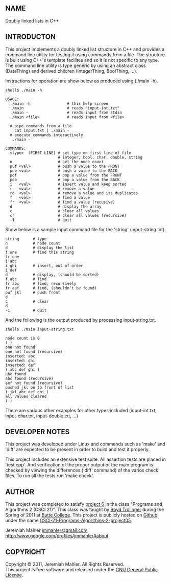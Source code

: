 
NAME
----

Doubly linked lists in C++

INTRODUCTON
-----------

This project implements a doubly linked list structure in C++ and
provides a command line utility for testing it using commands from
a file.
The structure is built using C++'s template facilites and so it
is not specific to any type.
The command line utility is type generic by using an abstract
class (DataThing) and derived children (IntegerThing, BoolThing, ...).

Instructions for operation are show below as produced using (./main -h).

    shell$ ./main -h
    
    USAGE:
      ./main -h                # this help screen
      ./main                   # reads "input-int.txt"
      ./main -                 # reads input from stdin
      ./main <file>            # reads input from <file>
    
      # pipe commands from a file
        cat input.txt | ./main -
      # execute commands interactively
       ./main -
    
    COMMANDS:
      <type>  (FIRST LINE) # set type on first line of file
                           # integer, bool, char, double, string
      n                    # get the node count
      puf <val>            # push a value to the FRONT
      pub <val>            # push a value to the BACK
      pof                  # pop a value from the FRONT
      pob                  # pop a value from the BACK
      i   <val>            # insert value and keep sorted
      r   <val>            # remove a value
      rd  <val>            # remove a value and its duplicates
      f   <val>            # find a value
      fr  <val>            # find a value (recusive)
      d                    # display the array
      c                    # clear all values
      cr                   # clear all values (recursive)
      -1                   # quit


Show below is a sample input command file for the 'string' (input-string.txt).

    string      # type
    n           # node count
    d           # display the list
    f one       # find this string
    fr one
    i abc
    i ghi       # insert, out of order
    i def
    d           # display, (should be sorted)
    f abc       # find
    fr abc      # find, recursively
    fr aef      # find, (shouldn't be found)
    puf jkl     # push front
    d
    c           # clear
    d
    -1          # quit

And the following is the output produced by processing input-string.txt.

    shell$ ./main input-string.txt
    
    node count is 0
    ( )
    one not found
    one not found (recursive)
    inserted: abc
    inserted: ghi
    inserted: def
    ( abc def ghi )
    abc found
    abc found (recursive)
    aef not found (recursive)
    pushed jkl on to front of list
    ( jkl abc def ghi )
    all values cleared
    ( )

There are various other examples for other types included
(input-int.txt, input-char.txt, input-double.txt, ...)

DEVELOPER NOTES
---------------

This project was developed under Linux
and commands such as 'make' and 'diff' are expected to
be present in order to build and test it properly.

This project includes an extensive test suite.
All assertion tests are placed in 'test.cpp'.
And verification of the proper output of the main program
is checked by viewing the differences ('diff' command) of
the varios check files.
To run all the tests run 'make check'.

AUTHOR
------

This project was completed to satisfy [project 6][lab6]
in the class "Programs and Algorithms 2 (CSCI 21)".
This class was taught by [Boyd Trolinger][boyd] during the Spring of
2011 at [Butte College][butte].
This project is publicly hosted on [Github][gith] under the name [CSCI-21-Programs-Algorithms-2-project05][prj6].

 [lab6]: http://foobt.net/csci21/S3513_11/labs/lab6.html
 [butte]: http://www.butte.edu
 [boyd]: http://www.foobt.net
 [prj6]: https://github.com/jmahler/CSCI-21-Programs-Algorithms-2-project06
 [gith]: http://github.com

Jeremiah Mahler <jmmahler@gmail.com><br>
<http://www.google.com/profiles/jmmahler#about>

COPYRIGHT
---------

Copyright &copy; 2011, Jeremiah Mahler.  All Rights Reserved.<br>
This project is free software and released under
the [GNU General Public License][gpl].

 [gpl]: http://www.gnu.org/licenses/gpl.html

